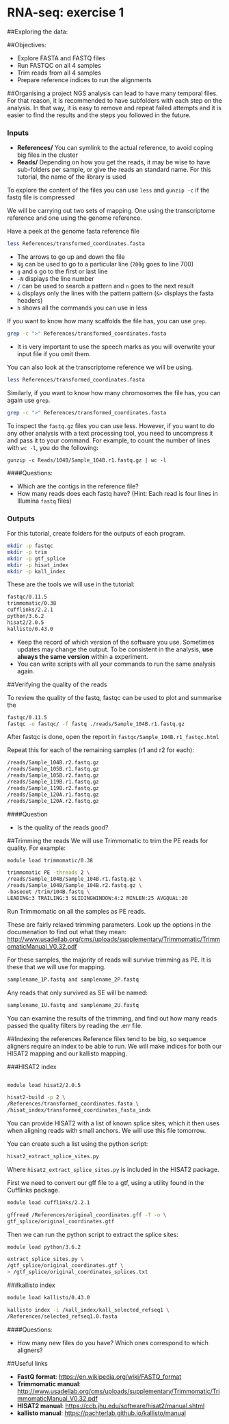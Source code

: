 # RNA-seq: exercise 1
##Exploring the data:

##Objectives:

* Explore FASTA and FASTQ files
* Run FASTQC on all 4 samples
* Trim reads from all 4 samples
* Prepare reference indices to run the alignments

##Organising a project
NGS analysis can lead to have many temporal files. For that reason, it is recommended to have subfolders with each step on the analysis. In that way, it is easy to remove and repeat failed attempts and it is easier to find the results and the steps you followed in the future. 

### Inputs

* **References/** You can symlink to the actual reference, to avoid coping big files in the cluster
* **Reads/** Depending on how you get the reads, it may be wise to have sub-folders per sample, or give the reads an standard name. For this tutorial, the name of the library is used

To explore the content of the files you can use ```less``` and ```gunzip -c``` if the fastq file is compressed 

We will be carrying out two sets of mapping. One using the transcriptome reference and one using the genome reference.

Have a peek at the genome fasta reference file

```sh
less References/transformed_coordinates.fasta
```

* The arrows to go up and down the file
* ```Ng``` can be used to go to a particular line (```700g``` goes to line 700)
* ```g``` and ```G``` go to the first or last line 
* ```-N``` displays the line number
* ```/``` can be used to search a pattern and ```n``` goes to the next result
* ```&``` displays only the lines with the pattern pattern (```&>``` displays the fasta headers)
* ```h``` shows all the commands you can use in less


If you want to know how many scaffolds the file has, you can use ```grep```.

```sh
grep -c ">" References/transformed_coordinates.fasta
```

* It is very important to use the speech marks as you will overwrite your input file if you omit them. 

You can also look at the transcriptome reference we will be using.
```sh
less References/transformed_coordinates.fasta
```
Similarly, if you want to know how many chromosomes the file has, you can again use ```grep```.

```sh
grep -c ">" References/transformed_coordinates.fasta
```

To inspect the ```fastq.gz``` files you can use less. However, if you want to do any other analysis with a text processing tool, you need to uncompress it and pass it to your command. For example, to count the number of lines with ```wc -l```, you do the following:

```
gunzip -c Reads/104B/Sample_104B.r1.fastq.gz | wc -l
``` 

####Questions:
* Which are the contigs in the reference file?
* How many reads does each fastq have? (Hint: Each read is four lines in Illumina ```fastq``` files)

### Outputs
For this tutorial, create folders for the outputs of each program. 

```sh
mkdir -p fastqc
mkdir -p trim
mkdir -p gtf_splice
mkdir -p hisat_index
mkdir -p kall_index
```
These are the tools we will use in the tutorial:

```sh
fastqc/0.11.5
trimmomatic/0.38
cufflinks/2.2.1
python/3.6.2
hisat2/2.0.5
kallisto/0.43.0
``` 

* Keep the record of which version of the software you use. Sometimes updates may change the output. To be consistent in the analysis, **use always the same version** within a experiment. 
* You can write scripts with all your commands to run the same analysis again.


##Verifying the quality of the reads

To review the quality of the fastq, fastqc can be used to plot and summarise the 

```sh
fastqc/0.11.5
fastqc -o fastqc/ -f fastq ./reads/Sample_104B.r1.fastq.gz
```
After fastqc is done, open the report in ```fastqc/Sample_104B.r1_fastqc.html```

Repeat this for each of the remaining samples (r1 and r2 for each):
```sh
/reads/Sample_104B.r2.fastq.gz
/reads/Sample_105B.r1.fastq.gz
/reads/Sample_105B.r2.fastq.gz
/reads/Sample_119B.r1.fastq.gz
/reads/Sample_119B.r2.fastq.gz
/reads/Sample_120A.r1.fastq.gz
/reads/Sample_120A.r2.fastq.gz
```
####Question
* Is the quality of the reads good?

##Trimming the reads
We will use Trimmomatic to trim the PE reads for quality. For example:

```sh
module load trimmomatic/0.38

trimmomatic PE -threads 2 \
/reads/Sample_104B/Sample_104B.r1.fastq.gz \
/reads/Sample_104B/Sample_104B.r2.fastq.gz \
-baseout /trim/104B.fastq \
LEADING:3 TRAILING:3 SLIDINGWINDOW:4:2 MINLEN:25 AVGQUAL:20
```
Run Trimmomatic on all the samples as PE reads.

These are fairly relaxed trimming parameters. Look up the options in the documenation to find out what they mean:
http://www.usadellab.org/cms/uploads/supplementary/Trimmomatic/TrimmomaticManual_V0.32.pdf

For these samples, the majority of reads will survive trimming as PE. It is these that we will use for mapping.

```sh
samplename_1P.fastq and samplename_2P.fastq
```
Any reads that only survived as SE will be named: 

```sh
samplename_1U.fastq and samplename_2U.fastq
```
You can examine the results of the trimming, and find out how many reads passed the quality filters by reading the .err file.

##Indexing the references
Reference files tend to be big, so sequence aligners require an index to be able to run. We will make indices for both our HISAT2 mapping and our kallisto mapping.

###HISAT2 index
```sh

module load hisat2/2.0.5

hisat2-build -p 2 \
/References/transformed_coordinates.fasta \
/hisat_index/transformed_coordinates_fasta_indx
```
You can provide HISAT2 with a list of known splice sites, which it then uses when aligning reads with small anchors. We will use this file tomorrow.

You can create such a list using the python script:

```sh
hisat2_extract_splice_sites.py
```
Where ```hisat2_extract_splice_sites.py``` is included in the HISAT2 package.

First we need to convert our gff file to a gtf, using a utility found in the Cufflinks package.

```sh
module load cufflinks/2.2.1

gffread /References/original_coordinates.gff -T -o \
gtf_splice/original_coordinates.gtf

```
Then we can run the python script to extract the splice sites:

```sh
module load python/3.6.2

extract_splice_sites.py \
/gtf_splice/original_coordinates.gtf \
> /gtf_splice/original_coordinates_splices.txt
```
###kallisto index

```sh
module load kallisto/0.43.0

kallisto index -i /kall_index/kall_selected_refseq1 \
/References/selected_refseq1.0.fasta
```
####Questions:
* How many new files do you have? Which ones correspond to which aligners?

##Useful links
* **FastQ format**: https://en.wikipedia.org/wiki/FASTQ_format
* **Trimmomatic manual**:
    http://www.usadellab.org/cms/uploads/supplementary/Trimmomatic/TrimmomaticManual_V0.32.pdf
* **HISAT2 manual**:
    https://ccb.jhu.edu/software/hisat2/manual.shtml
* **kallisto manual**:
    https://pachterlab.github.io/kallisto/manual
